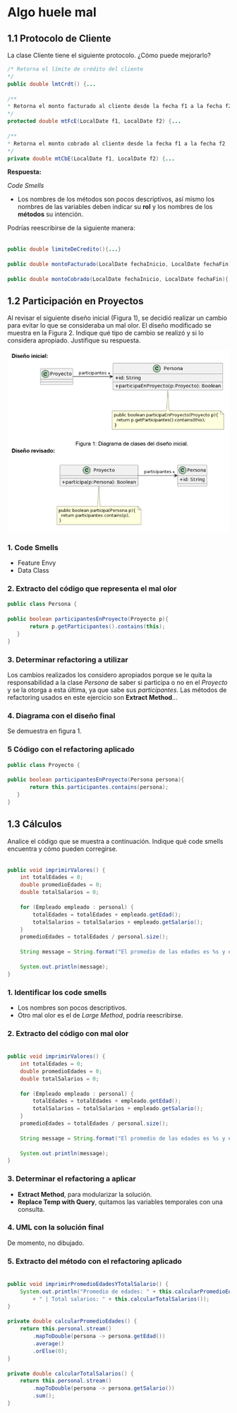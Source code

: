 # Algo huele mal

## 1.1 Protocolo de Cliente
La clase Cliente tiene el siguiente protocolo. ¿Cómo puede mejorarlo? 


```java
/* Retorna el límite de crédito del cliente
*/
public double lmtCrdt() {...

/** 
* Retorna el monto facturado al cliente desde la fecha f1 a la fecha f2
*/
protected double mtFcE(LocalDate f1, LocalDate f2) {...

/** 
* Retorna el monto cobrado al cliente desde la fecha f1 a la fecha f2
*/
private double mtCbE(LocalDate f1, LocalDate f2) {...
```

**Respuesta:**

*Code Smells*
- Los nombres de los métodos son pocos descriptivos, así mismo los nombres de las variables deben indicar su **rol** y los nombres de los **métodos** su intención.

Podrías reescribirse de la siguiente manera:

```java

public double limiteDeCredito(){...}

public double montoFacturado(LocalDate fechaInicio, LocalDate fechaFin){...}

public double montoCobrado(LocalDate fechaInicio, LocalDate fechaFin){...}
```

## 1.2 Participación en Proyectos

Al revisar el siguiente diseño inicial (Figura 1), se decidió realizar un cambio para evitar lo que se consideraba un mal olor. El diseño modificado se muestra en la Figura 2. Indique qué tipo de cambio se realizó y si lo considera apropiado. Justifique su respuesta.

![alt text](image.png)

### 1. Code Smells
- Feature Envy
- Data Class

### 2. Extracto del código que representa el mal olor

 ```java
 public class Persona {

public boolean participantesEnProyecto(Proyecto p){
        return p.getParticipantes().contains(this);
    }
 }
```
### 3. Determinar refactoring a utilizar

 Los cambios realizados los considero apropiados porque se le quita la responsabilidad a la clase *Persona* de saber si participa o no en el *Proyecto* y se la otorga a esta última, ya que sabe sus *participantes*.
Las métodos de refactoring usados en este ejercicio son **Extract Method**...

### 4. Diagrama con el diseño final

Se demuestra en figura 1.

### 5 Código con el refactoring aplicado

 ```java
 public class Proyecto {
    
public boolean participantesEnProyecto(Persona persona){
        return this.participantes.contains(persona);
    }
 }
```


## 1.3 Cálculos
Analice el código que se muestra a continuación. Indique qué code smells encuentra y cómo pueden corregirse.

```java

public void imprimirValores() {
	int totalEdades = 0;
	double promedioEdades = 0;
	double totalSalarios = 0;
	
	for (Empleado empleado : personal) {
		totalEdades = totalEdades + empleado.getEdad();
		totalSalarios = totalSalarios + empleado.getSalario();
	}
	promedioEdades = totalEdades / personal.size();
		
	String message = String.format("El promedio de las edades es %s y el total de salarios es %s", promedioEdades, totalSalarios);
	
	System.out.println(message);
}


```

### 1. Identificar los code smells
- Los nombres son pocos descriptivos. 
- Otro mal olor es el de *Large Method*, podría reescribirse.

### 2. Extracto del código con mal olor

```java

public void imprimirValores() {
	int totalEdades = 0;
	double promedioEdades = 0;
	double totalSalarios = 0;
	
	for (Empleado empleado : personal) {
		totalEdades = totalEdades + empleado.getEdad();
		totalSalarios = totalSalarios + empleado.getSalario();
	}
	promedioEdades = totalEdades / personal.size();
		
	String message = String.format("El promedio de las edades es %s y el total de salarios es %s", promedioEdades, totalSalarios);
	
	System.out.println(message);
}


```

### 3. Determinar el refactoring a aplicar 

- **Extract Method**, para modularizar la solución.
- **Replace Temp with Query**, quitamos las variables temporales con una consulta.

### 4. UML con la solución final

De momento, no dibujado.


### 5. Extracto del método con el refactoring aplicado

```java

public void imprimirPromedioEdadesYTotalSalario() {
    System.out.println("Promedio de edades: " + this.calcularPromedioEdades()
        + " | Total salarios: " + this.calcularTotalSalarios());
}

private double calcularPromedioEdades() {
    return this.personal.stream()
        .mapToDouble(persona -> persona.getEdad())
        .average()
        .orElse(0);
}

private double calcularTotalSalarios() {
    return this.personal.stream()
        .mapToDouble(persona -> persona.getSalario())
        .sum();
}
```
